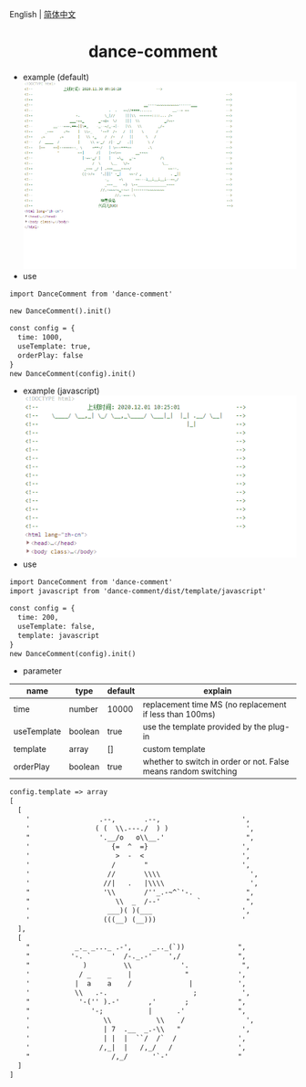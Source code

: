English | [简体中文](./README.zh-CN.md)

<h1 align="center">dance-comment</h1>

- example (default)
![avatar](/image/default.gif)
- use
```
import DanceComment from 'dance-comment'
```
```
new DanceComment().init()
```
```
const config = {
  time: 1000,
  useTemplate: true,
  orderPlay: false
}
new DanceComment(config).init()
```


- example (javascript)
![avatar](/image/javascript.gif)
- use
```
import DanceComment from 'dance-comment'
import javascript from 'dance-comment/dist/template/javascript'
```
```
const config = {
  time: 200,
  useTemplate: false,
  template: javascript
}
new DanceComment(config).init()
```


- parameter

name | type | default | explain
-|-|-|-
time | number | 10000 | replacement time MS (no replacement if less than 100ms)
useTemplate | boolean | true | use the template provided by the plug-in
template | array | [] | custom template
orderPlay | boolean | true | whether to switch in order or not. False means random switching

```
config.template => array
[
  [
    '                 .--,       .--,                    ',
    '                ( (  \\.---./  ) )                   ',
    "                 '.__/o   o\\__.'                    ",
    '                    {=  ^  =}                       ',
    '                     >  -  <                        ',
    '                    /       "                       ',
    '                   //       \\\\                      ',
    '                  //|   .   |\\\\                     ',
    "                  '\\       /''_.-~^`'-.             ",
    "                     \\  _  /--'         `           ",
    '                   ___)( )(___                      ',
    '                  (((__) (__)))                     '
  ],
  [
    "           _._ _..._ .-',     _.._(`))             ",
    "          '-. `     '  /-._.-'    ',/              ",
    "             )         \\            '.             ",
    '            / _    _    |             "            ',
    '           |  a    a    /              |           ',
    '           \\   .-.                     ;           ',
    "            '-('' ).-'       ,'       ;            ",
    "               '-;           |      .'             ",
    '                  \\           \\    /               ',
    '                  | 7  .__  _.-\\   "               ',
    '                  | |  |  ``/  /`  /               ',
    '                 /,_|  |   /,_/   /                ',
    "                    /,_/      '`-'                 "
  ]
]
```
